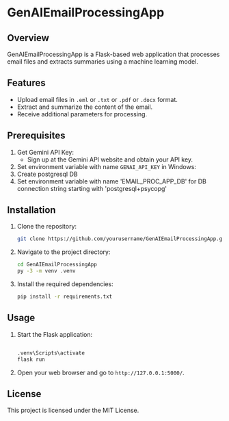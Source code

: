 # GenAIEmailProcessingApp

## Overview
GenAIEmailProcessingApp is a Flask-based web application that processes email files and extracts summaries using a machine learning model.

## Features
- Upload email files in `.eml` or `.txt` or `.pdf` or `.docx` format.
- Extract and summarize the content of the email.
- Receive additional parameters for processing.

## Prerequisites
1. Get Gemini API Key:
   - Sign up at the Gemini API website and obtain your API key.
2. Set environment variable with name `GENAI_API_KEY` in Windows:
3. Create postgresql DB 
4. Set environment variable with name 'EMAIL_PROC_APP_DB' for DB connection string starting with 'postgresql+psycopg'
   

## Installation
1. Clone the repository:
    ```bash
    git clone https://github.com/yourusername/GenAIEmailProcessingApp.git
    ```
2. Navigate to the project directory:
    ```bash
    cd GenAIEmailProcessingApp
    py -3 -m venv .venv
    ```
3. Install the required dependencies:
    ```bash
    pip install -r requirements.txt
    ```

## Usage
1. Start the Flask application:
    ```bash

    .venv\Scripts\activate
    flask run
    ```
2. Open your web browser and go to `http://127.0.0.1:5000/`.

## License
This project is licensed under the MIT License.
